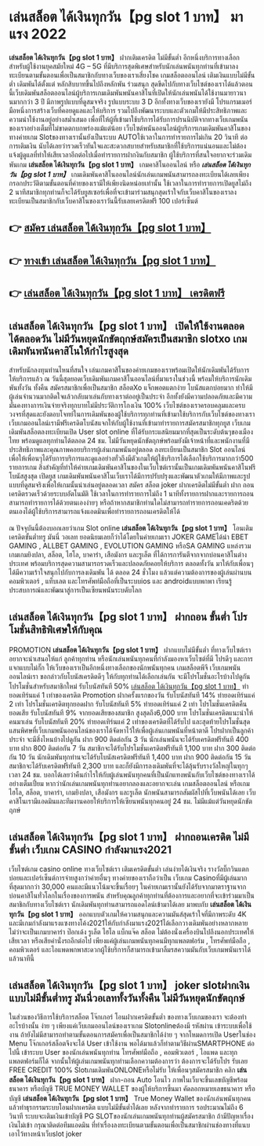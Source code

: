 # เล่นสล็อต ได้เงินทุกวัน【pg slot 1 บาท】  มาแรง 2022

**เล่นสล็อต ได้เงินทุกวัน【pg slot 1 บาท】** ฝากเติมเครดิต ไม่มีขั้นต่ำ  อีกหนึ่งบริการทางเลือกสำหรับผู้ใช้งานยุคสมัยใหม่ 4G – 5G ที่มีบริการสุดพิเศษสำหรับนักเล่นพนันทุกท่านที่เข้ามาลงทะเบียนตามขั้นตอนเพื่อเป็นสมาชิกกับทางเว็บของเราเสี่ยงโชค เกมสล็อตออนไลน์ เติมเงินแบบไม่มีขั้นต่ำ เดิมพันได้ตั้งแต่ หลักสิบบาทขึ้นไปถึงหลักพัน ร่วมสนุก สุดขีดไปกับทางเว็บไซต์ของเราได้แล้วตอนนี้เว็บเดิมพันสล็อตออนไลน์ผู้บริการเกมเดิมพันพนันคาสิโนที่เปิดให้นักเล่นพนันได้ใช้งานมายาวนานมากกว่า 3 ปี มีภาพรูปแบบที่ดูสมจจริง รูปแบบระบบ 3 D
อีกทั้งทางเว็บของเรายังมี โปรแกรมเมอร์มือหนึ่งการสร้างเว็บที่คอยดูแลและให้บริการ  รวมไปถึงพัฒนาระบบและตัวเกมให้มีประสิทธิภาพและความน่าใช้งานอยู่อย่างสม่ำเสมอ เพื่อที่ให้ผู้ที่เข้ามาใช้บริการได้รับการปรนนิบัติจากทางเว็บเกมพนันของเราอย่างเต็มที่ไม่ขาดตกบกพร่องแม้แต่น้อย เว็บไซต์พนันออนไลน์ผู้บริการเกมเดิมพันคาสิโนของทางค่ายเกม Slotของทางเรานั้นยังเป็นระบบ AUTOใช้เวลาในการทำรายการไม่เกิน 20 วินาที ต่อการเติมเงิน นับได้เลยว่ารวดเร็วทันใจและสะดวกสบายสำหรับสมาชิกที่ใช้บริการแน่นอนและไม่ต้องแจ้งผู้ดูแลที่ทำให้เสียเวลาอีกต่อไปเมื่อทำรายการฝากงินกับสมาชิก
ผู้ใช้บริการที่สนใจอยากจะร่วมเดิมพันเกม **เล่นสล็อต ได้เงินทุกวัน【pg slot 1 บาท】** เกมคาสิโนออนไลน์ หรือ ***เล่นสล็อต ได้เงินทุกวัน【pg slot 1 บาท】*** เกมเดิมพันคาสิโนออนไลน์นักเล่นเกมพนันสามารถลงทะเบียนได้เลยเพียงกรอกประวัติตามขั้นตอนที่ค่ายของเรามีให้เพียงนิดหน่อยเท่านั้น ใช้เวลาในการทำรายการเปิดยูสไม่ถึง 2 นาทีสมาชิกทุกท่านก็จะได้รับยูสเซอร์เพื่อที่จะเข้ามาร่วมสนุกสุดเร้าใจกับเว็บคาสิโนของเราลงทะเบียนเป็นสมาชิกกับเว็บคาสิโนของเราวันนี้รับเลยเครดิตฟรี 100 เปอร์เซ็นต์

## 👉 [สมัคร เล่นสล็อต ได้เงินทุกวัน【pg slot 1 บาท】](https://archa888.com/)
## 👉 [ทางเข้า เล่นสล็อต ได้เงินทุกวัน【pg slot 1 บาท】](https://archa888.com/)
## 👉 [เล่นสล็อต ได้เงินทุกวัน【pg slot 1 บาท】 เครดิตฟรี](https://archa888.com/)

## เล่นสล็อต ได้เงินทุกวัน【pg slot 1 บาท】 เปิดให้ใช้งานตลอด ได้ตลอดวัน ไม่มีวันหยุดนักขัตฤกษ์สมัครเป็นสมาชิก slotxo เกมเดิมพันพนันคาสิโนให้กำไรสูงสุด

สำหรับนักลงทุนท่านไหนที่สนใจ เล่นเกมคาสิโนของค่ายเกมของเราพร้อมเปิดให้นักเดิมพันได้รับการให้บริการแล้ว ณ วันนี้สุดยอดเว็บเดิมพันเกมคาสิโนออนไลน์ที่มาแรงในช่วงนี้ พร้อมให้บริการนักเดิมพันทั้งวัน ทั้งคืน สมัครสมาชิกเพื่อเป็นสมาชิก สล็อตXo แจ็กพอตแตกง่าย โบนัสแตกบ่อยมาก ทำให้มีผู้เล่นจำนวนมากติดใจแล้วกลับมาเล่นกับทางเราต่ออยู่เป็นประจำ อีกทั้งยังมีความปลอดภัยและมีความมั่นคงทางการเงินจ่ายจริงทุกบาทไม่มีประวัติการโกงเงิน 100% เว็บไซต์ของเราครอบคลุมและครบวงจรที่สุดและยังตอบโจทย์ในการเดิมพันของผู้ใช้บริการทุกท่านที่เข้ามาใช้บริการกับเว็บไซต์ของทางเรา
เว็บเกมออนไลน์เรามีฟรีเครดิตโบนัสแจกให้กับผู้ใช้งานที่เข้ามาทำรายการสมัครสมาชิกทุกยูส เว็บเกมเดิมพันสล็อตลงทะเบียนเปิด User slot online ที่ได้รับกระแสนิยมมากที่สุดเป็นระดับต้นๆของเมืองไทย พร้อมดูแลทุกท่านได้ตลอด 24 ชม. ไม่มีวันหยุดนักขัตฤกษ์พร้อมยังมีเจ้าหน้าที่และพนักงานที่มีประสิทธิภาพและคุณภาพคอยบริการผู้เล่นเกมพนันอยู่ตลอด ลงทะเบียนเป็นสมาชิก Slot ออนไลน์ เพื่อให้เพื่อนๆได้รับการบริการและดูแลอย่างทั่วถึงมีตัวเกมให้ผู้ใช้บริการได้เลือกใช้บริการมากกว่า500 รายการเกม
สิ่งสำคัญที่ทำให้ค่ายเกมเดิมพันคาสิโนของในเว็บไซต์เรานั้นเป็นเกมเดิมพันพนันคาสิโนฟรีโบนัสสูงสุด เปิดยูส  เกมเดิมพันพนันคาสิโนเว็บเราได้มีการปรับปรุงและพัฒนาตัวเกมให้มีภาพและรูปแบบที่ดูสมจริงเพื่อให้เกมนั้นน่าเล่นอยู่ตลอดเวลา สมัคร สล็อต joker ฝากเครดิตไม่มีขั้นต่ำ ฝาก ถอน เครดิตรวดเร็วด้วยระบบอัตโนมัติ ใช้เวลาในการทำรายการไม่ถึง 1 นาทีทั้งรายการฝากและรายการถอนสามารถทำรายการได้ด้วยตนเองง่ายๆ หรือถ้าหากสมาชิกท่านใดไม่สามารถทำรายการถอนเคดริตด้วยตนเองได้ผู้ใช้บริการสามารถแจ้งแอดมินเพื่อทำรายการถอนเครดิตให้ได้

ณ ปัจจุบันนี้ต้องบอกเลยว่าเกม Slot online **เล่นสล็อต ได้เงินทุกวัน【pg slot 1 บาท】** โอนเติมเครดิตขั้นต่ำทรู มันนี่ วอเลท ยอดนิยมเลยก็ว่าได้โดยในค่ายเกมเรา JOKER GAMEได้นำ EBET GAMING , ALLBET GAMING , EVOLUTION GAMING หรือSA GAMING แหล่งรวมเกมเกมยิงปลา, สล็อต, ไฮโล, บาคาร่า, เสือมังกร และรูเล็ต ที่ได้การการันตีจากจากบ่อนคาสิโนต่างประเทศ พร้อมบริการสุดความสามารถรวดเร็วและปลอดภัยคอยให้บริการ ตลอดทั้งวัน มาให้กับเพื่อนๆ ได้มีความเร้าใจสนุกไปกับการลงเดิมพัน ได้ ตลอด 24 ชั่วโมง แล้วแต่ความต้องการของผู้เล่นผ่านบนคอมพิวเตอร์ , แท็บเลต และโทรศัพท์มือถือที่เป็นระบบios และ androidแบบพกพา เรียนรู้ประสบการณ์และพัฒนาสู่การเป็นเซียนพนันระบดับโลก

## เล่นสล็อต ได้เงินทุกวัน【pg slot 1 บาท】 ฝากถอน ขั้นต่ำ โปรโมชั่นสิทธิพิเศษให้กับคุณ

 PROMOTION  **เล่นสล็อต ได้เงินทุกวัน【pg slot 1 บาท】** ฝากแบบไม่มีขั้นต่ำ ที่ทางเว็บไซต์เราอยากจะนำเสนอให้แก่  ลูกค้าทุกท่าน หรือนักเล่นพนันทุกคนที่กำลังมองหาเว็บไซต์ที่มี โปรดีๆ และการแจกแบบไม่กั๊ก ให้เว็บของเราเป็นอีกหนึ่งทางเลือกของนักพนันทุกคน เกมสล็อตพีจี เว็บเกมพนันออนไลน์เรา ขอกล่าวกับโบนัสเครดิตดีๆ ให้กับทุกท่านได้เลือกเล่นกัน จะมีโปรโมชั่นอะไรบ้างไปดูกัน
โปรโมชั่นสำหรับสมาชิกใหม่ รับโบนัสทันที 50% [เล่นสล็อต ได้เงินทุกวัน【pg slot 1 บาท】](https://archa888.com/) ทำยอดเทิร์นแค่ 1 เท่าของเครดิต
 Promotion ฝากครั้งแรกของวัน รับโบนัสทันที 14% ทำยอดเทิร์นแค่ 2 เท่า
โปรโมชั่นเครดิตทุกยอดฝาก รับโบนัสทันที 5% ทำยอดเทิร์นแค่ 2 เท่า
โปรโมชั่นเครดิตคืนยอดเสีย รับโบนัสทันที 9% จากยอดเสียของสมาชิก สูงสุดถึง6,000 บาท
โปรโมชั่นเครดิตแนะนำให้คนมาเล่น รับโบนัสทันที 20% ทำยอดเทิร์นแค่ 2 เท่าของเครดิตที่ได้รับไป
และสุดท้ายโปรโมชั่นสุดแสนพิศษที่เว็บเกมพนันออนไลน์ของเราได้จัดหาไว้ให้เพื่อผู้เล่นเกมพนันที่หน้าตาดี โปรฝากเป็นลูกค้าประจำ จะมีสิ่งไหนบ้างไปดูกัน
ฝาก 900 ติดต่อกัน 3 วัน นักเล่นพนันจะได้รับเครดิตฟรีทันที 400 บาท
ฝาก 800 ติดต่อกัน 7 วัน สมาชิกจะได้รับโปรโมชั่นเครดิตฟรีทันที 1,100 บาท
ฝาก 300 ติดต่อกัน 10 วัน นักเดิมพันทุกท่านจะได้รับโบนัสเครดิตฟรีทันที 1,400 บาท
ฝาก 900 ติดต่อกัน 15 วัน สมาชิกจะได้รับเครดิตฟรีทันที 2,300 บาท
และก็ยังมีการลงเดิมพันที่จะได้ลุ้นรับรางวัลใหญ่ในทุกๆเวลา 24 ชม. บอกได้เลยว่าคืนกำไรให้กับผู้เล่นพนันทุกคนที่เป็นนักแทงพนันกับเว็บไซต์ของทางเราได้อย่างเต็มเปี่ยม หากว่านักเล่นเกมพนันทุกท่านอยากลองและอยากจะเล่น เกมสล็อตออนไลน์ หรือเกมไฮโล, สล็อต, บาคาร่า, เกมยิงปลา, เสือมังกร และรูเล็ต นักพนันสามารถสัมผัสไปที่เว็บพนันได้เลย เว็บคาสิโนเรามีแอดมินและทีมงานคอยให้บริการให้เซียนพนันทุกคนอยู่ 24 ชม. ไม่มีแม้แต่วันหยุดนักขัตฤกษ์

## เล่นสล็อต ได้เงินทุกวัน【pg slot 1 บาท】 ฝากถอนเครดิต ไม่มีขั้นต่ำ  เว็บเกม CASINO กำลังมาแรง2021

เว็บไซต์เกม casino online ทางเว็บไซต์เรา เติมเครดิตขั้นต่ำ เล่นง่ายได้เงินจริง รางวัลบิ๊กวินแตกบ่อยและเปอร์เซ็นต์การจ่ายสูงกว่าค่ายอื่นๆ ทางค่ายของเราถือว่าเป็น เว็บเกม Casinoที่มีผู้เล่นมากที่สุดมากกว่า 30,000 คนและมีแนวโน้มจะขึ้นเรื่อยๆ ในค่ายเกมเรานั้นยังได้รับจากมาตราฐานจากบ่อนคาสิโนทั่วโลกในเรื่องของการพนัน สำหรับคุณลูกค้าทุกท่านที่ต้องการและอยากที่จะเข้าร่วมมาเป็นสมาชิกกับทางเว็บไซต์เรา นักเดิมพันทุกท่านสามารถแอดไลน์เข้ามาได้เลย
	มาพบกับ **เล่นสล็อต ได้เงินทุกวัน【pg slot 1 บาท】** ออกแบบตัวเกมให้ความสนุกและความมันส์สุดเร้าใจที่มีภาพระดับ 4K และมีเกมกำลังมาแรงแซงทางโค้ง2021ให้กับกำลังมาแรง2021ได้เลือกวางเดิมพันอย่างหลากหลาย  ไม่ว่าจะเป็นเกมบาคาร่า ป๊อกเด้ง รูเล็ต ไฮโล แบ็กแจ๊ค สล็อต ไม่ต้องนั่งเครื่องบินไปถึงนอกประเทศให้เสียเวลา หรือเสียค่านั่งรถอีกต่อไป เพียงแค่ผู้เล่นเกมพนันทุกคนมีทุกแพลตฟอร์ม , โทรศัพท์มือถือ , คอมพิวเตอร์ และไอแพดพกพาสะดวกผู้ใช้บริการก็สามารถเข้ามาลิ้มรสความมันกับเว็บเกมพนันเราได้แล้วนาทีนี้

## เล่นสล็อต ได้เงินทุกวัน【pg slot 1 บาท】 joker slotฝากเงินแบบไม่มีขั้นต่ำทรู มันนี่วอเลททั้งวันทั้งคืน ไม่มีวันหยุดนักขัตฤกษ์

ในส่วนของวิธีการใช้บริการสล็อต โจ๊กเกอร์ โอนฝากเครดิตขั้นต่ำ ของทางเว็บเกมของเรา จะต้องทำอะไรบ้างนั้น ง่าย ๆ เพียงแค่เว็บเกมออนไลน์ของเราเกม Slotonlineต้องมี รหัสผ่าน เข้าระบบเพื่อใช้งาน ถ้ายังไม่มีสามารถทำตามขั้นตอนการสมัครเพื่อเป็นสมาชิกได้ง่าย ๆ จากโหมดการเปิด Userในช่อง Menu โจ๊กเกอร์สล็อตจึงจะได้ User เข้าใช้งาน พอได้มาแล้วก็ทำตามวิธีผ่านSMARTPHONE ต่อไปนี้
เข้าระบบ User  ของนักเล่นพนันทุกท่าน โทรศัพท์มือถือ , คอมพิวเตอร์ , ไอแพด และทุกแพลตฟอร์มก็ได้
จากนั้นให้ผู้เล่นเกมพนันทุกท่านเลือกความต้องการว่า ต้องการจะได้รับโปร รับเลย FREE CREDIT 100% SlotเกมเดิมพันONLONEหรือไม่รับ
ให้เพื่อนๆสมัครสมาชิก คลิก **เล่นสล็อต ได้เงินทุกวัน【pg slot 1 บาท】** ฝาก-ถอน Auto โอนไว ภาพในเว็บจะขึ้นเลขบัญชีพร้อมธนาคาร หรือบัญชี TRUE MONEY WALLET ของผู้ให้บริการขึ้นมา
คัดลอกหมายเลขธนาคาร หรือบัญชี **เล่นสล็อต ได้เงินทุกวัน【pg slot 1 บาท】** True Money Wallet ของนักเล่นพนันทุกคน แล้วทำธุรกรรมระบบโอนฝากเครดิต แบบไม่มีขั้นต่ำได้เลย
หลังจากทำรายการ รอประมาณไม่ถึง 6 วินาที ระบบจะเติมเงินเข้าบัญชี PG SLOTของนักเล่นเกมพนันทุกท่านผู้สมัครสมาชิก
ถ้ามีปัญหาเรื่องเงินไม่เข้า กรุณาติดต่อทีมแอดมิน ที่ทำเรื่องลงทะเบียนตามขั้นตอนเพื่อเป็นสมาชิกผ่านช่องทางที่แนบเอาไว้ทางหน้าเว็บslot joker


